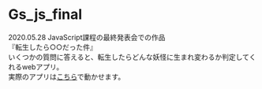 # Gs_js_final
2020.05.28 JavaScript課程の最終発表会での作品  
『転生したら○○だった件』  
いくつかの質問に答えると、転生したらどんな妖怪に生まれ変わるか判定してくれるwebアプリ。  
実際のアプリは[こちら](http://kichis.sakura.ne.jp/kadai_js_final/)で動かせます。  
